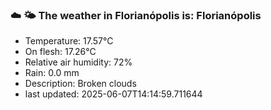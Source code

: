 ### ☁️ 🌤️  The weather in Florianópolis is: Florianópolis

- Temperature: 17.57°C
- On flesh: 17.26°C
- Relative air humidity: 72%
- Rain: 0.0 mm
- Description: Broken clouds
- last updated: 2025-06-07T14:14:59.711644
